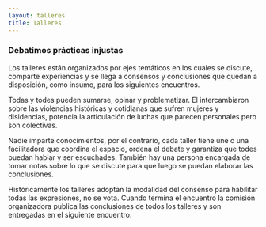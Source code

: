 ```yaml
---
layout: talleres
title: Talleres
---
```

### Debatimos prácticas injustas 

Los talleres están organizados por ejes temáticos en los cuales se discute, comparte experiencias y se llega a consensos y conclusiones que quedan a disposición, como insumo, para los siguientes encuentros. 

Todas y todes pueden sumarse, opinar y problematizar. El intercambiaron sobre las violencias históricas y cotidianas que sufren mujeres y disidencias, potencia la articulación de luchas que parecen personales pero son colectivas.

Nadie imparte conocimientos, por el contrario, cada taller tiene une o una facilitadora que coordina el espacio, ordena el debate y garantiza que todes puedan hablar y ser escuchades. También hay una persona encargada de tomar notas sobre lo que se discute para que luego se puedan elaborar las conclusiones. 

Históricamente los talleres adoptan la modalidad del consenso para habilitar todas las expresiones, no se vota. Cuando termina el encuentro la comisión organizadora publica las conclusiones de todos los talleres y son entregadas en el siguiente encuentro.

